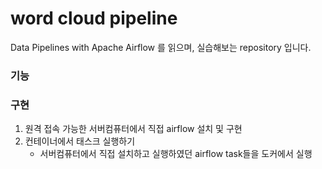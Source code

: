 # word cloud pipeline

Data Pipelines with Apache Airflow 를 읽으며, 실습해보는 repository 입니다.

### 기능

### 구현

1. 원격 접속 가능한 서버컴퓨터에서 직접 airflow 설치 및 구현
2. 컨테이너에서 태스크 실행하기
   - 서버컴퓨터에서 직접 설치하고 실행하였던 airflow task들을 도커에서 실행

